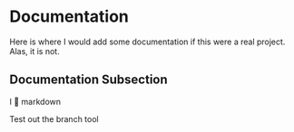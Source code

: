 # Documentation

Here is where I would add some documentation if this were a real project. Alas, it is not.

## Documentation Subsection

I :purple_heart: markdown

Test out the branch tool